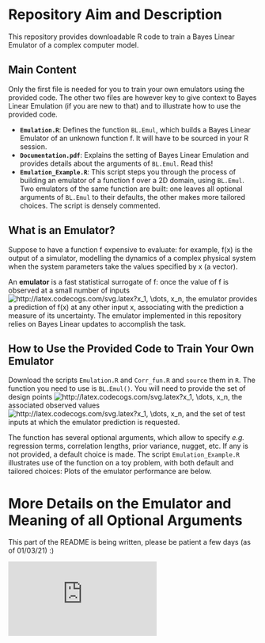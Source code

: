 # Repository Aim and Description
This repository provides downloadable R code to train a Bayes Linear Emulator of a complex computer model.

## Main Content
Only the first file is needed for you to train your own emulators using the provided code. The other two files are however key to give context to Bayes Linear Emulation (if you are new to that) and to illustrate how to use the provided code.
* **`Emulation.R`**: Defines the function `BL.Emul`, which builds a Bayes Linear Emulator of an unknown function f. It will have to be sourced in your R session.
* **`Documentation.pdf`**: Explains the setting of Bayes Linear Emulation and provides details about the arguments of `BL.Emul`. Read this!
* **`Emulation_Example.R`**: This script steps you through the process of building an emulator of a function f over a 2D domain, using `BL.Emul`. Two emulators of the same function are built: one leaves all optional arguments of `BL.Emul` to their defaults, the other makes more tailored choices. The script is densely commented.

## What is an Emulator?
Suppose to have a function f expensive to evaluate: for example, f(x) is the output of 
a simulator, modelling the dynamics of a complex physical system when the system parameters take the values specified by x (a vector). 

An **emulator** is a fast statistical surrogate of f: once the value of f is observed at a small number of inputs
<img src="http://latex.codecogs.com/svg.latex?x_1,&space;\dots,&space;x_n" title="http://latex.codecogs.com/svg.latex?x_1, \dots, x_n" />,
the emulator provides a prediction of f(x) at any other input x, associating with the prediction a measure of its uncertainty. 
The emulator implemented in this repository relies on Bayes Linear updates to accomplish the task.

## How to Use the Provided Code to Train Your Own Emulator
Download the scripts `Emulation.R` and `Corr_fun.R` and `source` them in `R`. The function you need to use is `BL.Emul()`. 
You will need to provide the set of design points
<img src="http://latex.codecogs.com/svg.latex?x_1,&space;\dots,&space;x_n" title="http://latex.codecogs.com/svg.latex?x_1, \dots, x_n" />,
the associated observed values 
<img src="http://latex.codecogs.com/svg.latex?f(x_1),&space;\dots,&space;f(x_n)" title="http://latex.codecogs.com/svg.latex?x_1, \dots, x_n" />,
and the set of test inputs at which the emulator prediction is requested.

The function has several optional arguments, which allow to specify *e.g.* regression terms, correlation lengths, prior variance, nugget, etc. If any is not provided, a default choice is made. The script `Emulation_Example.R` illustrates use of the function on a toy problem, with both default and tailored choices: Plots of the emulator performance are below.

# More Details on the Emulator and Meaning of all Optional Arguments
<!--
An overview of the role of each optional argument is provided inside 
-->
This part of the README is being written, please be patient a few days (as of 01/03/21) :)

![alt text](https://github.com/dario-domi/Bayes-Linear-Emulation/blob/main/Pictures/Emul_Var.pdf?raw=true)

<!--
## Computational Note
but outperforms a "more natural" nested-loop structure by orders of magnitude. The  
# A bit more detail
-->
